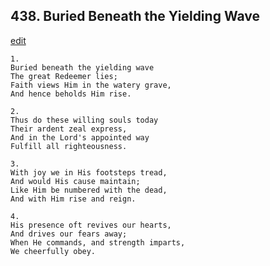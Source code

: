 
## 438.  Buried Beneath the Yielding Wave
[edit](https://docs.google.com/document/d/1_gITKYbvBEfJn%2DsfANlgOoGNBYYi1w2H/edit?mode=html)



    1.
    Buried beneath the yielding wave 
    The great Redeemer lies; 
    Faith views Him in the watery grave, 
    And hence beholds Him rise. 

    2.
    Thus do these willing souls today 
    Their ardent zeal express, 
    And in the Lord's appointed way 
    Fulfill all righteousness. 

    3.
    With joy we in His footsteps tread, 
    And would His cause maintain; 
    Like Him be numbered with the dead, 
    And with Him rise and reign. 

    4.
    His presence oft revives our hearts, 
    And drives our fears away; 
    When He commands, and strength imparts, 
    We cheerfully obey.

